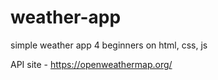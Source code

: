 # weather-app
simple weather app 4 beginners on html, css, js 

API site - https://openweathermap.org/

